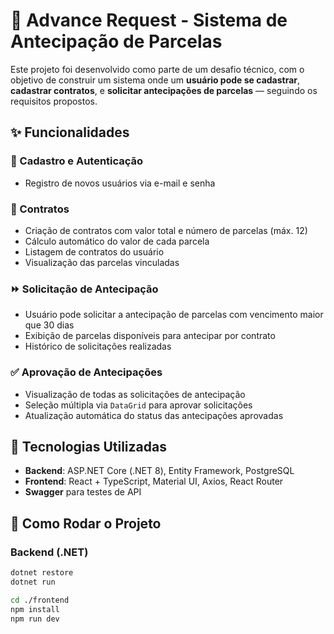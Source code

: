 # 💼 Advance Request - Sistema de Antecipação de Parcelas

Este projeto foi desenvolvido como parte de um desafio técnico, com o objetivo de construir um sistema onde um **usuário pode se cadastrar**, **cadastrar contratos**, e **solicitar antecipações de parcelas** — seguindo os requisitos propostos.

## ✨ Funcionalidades

### 🧑 Cadastro e Autenticação
- Registro de novos usuários via e-mail e senha
  
### 📄 Contratos
- Criação de contratos com valor total e número de parcelas (máx. 12)
- Cálculo automático do valor de cada parcela
- Listagem de contratos do usuário
- Visualização das parcelas vinculadas

### ⏩ Solicitação de Antecipação
- Usuário pode solicitar a antecipação de parcelas com vencimento maior que 30 dias
- Exibição de parcelas disponíveis para antecipar por contrato
- Histórico de solicitações realizadas

### ✅ Aprovação de Antecipações
- Visualização de todas as solicitações de antecipação
- Seleção múltipla via `DataGrid` para aprovar solicitações
- Atualização automática do status das antecipações aprovadas

## 🧱 Tecnologias Utilizadas

- **Backend**: ASP.NET Core (.NET 8), Entity Framework, PostgreSQL
- **Frontend**: React + TypeScript, Material UI, Axios, React Router
- **Swagger** para testes de API

## 🚀 Como Rodar o Projeto

### Backend (.NET)

```bash
dotnet restore
dotnet run

cd ./frontend
npm install
npm run dev

